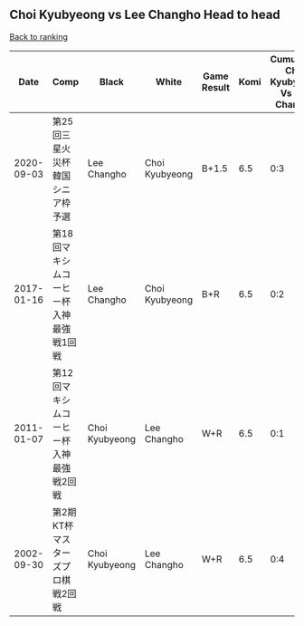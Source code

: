 ## Choi Kyubyeong vs Lee Changho Head to head

[Back to ranking](../../index.md)




| **Date** | **Comp** | **Black** | **White** | **Game Result** | **Komi** | **Cumulative Choi Kyubyeong Vs Lee Changho** | **Choi Kyubyeong Streak** | **Lee Changho Streak** | 
| --- | --- | --- | --- | --- | --- | --- | --- | --- |
| 2020-09-03 | 第25回三星火災杯韓国シニア枠予選 | Lee Changho | Choi Kyubyeong | B+1.5 | 6.5 | 0:3 | 0 | 3 | 
| 2017-01-16 | 第18回マキシムコーヒー杯入神最強戦1回戦 | Lee Changho | Choi Kyubyeong | B+R | 6.5 | 0:2 | 0 | 2 | 
| 2011-01-07 | 第12回マキシムコーヒー杯入神最強戦2回戦 | Choi Kyubyeong | Lee Changho | W+R | 6.5 | 0:1 | 0 | 1 | 
| 2002-09-30 | 第2期KT杯マスターズプロ棋戦2回戦 | Choi Kyubyeong | Lee Changho | W+R | 6.5 | 0:4 | 0 | 4 |




